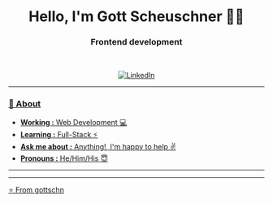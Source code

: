 <h1 align="center"> Hello, I'm Gott Scheuschner 👨‍💻 </h1>

<h3 align="center"> Frontend development </h3> <br>

<p align="center"> 
<a href="www.linkedin.com/in/stbn-schn"><img alt="LinkedIn" >
</p>

---------------------------------------------------------------------------------------------------------------------------------------------------------------------------------
### 🤔 About
-  **Working :**  Web Development :computer:
-  **Learning :** Full-Stack :zap:
-  **Ask me about :** Anything!, I'm happy to help :v:
-  **Pronouns :** He/Him/His :innocent:

---------------------------------------------------------------------------------------------------------------------------------------------------------------------------------

-------------------------------------------------------------------------------------------------------------------------------------------------------------------------------

⭐️ From [gottschn](http://www.github.com/SulthanNK)
